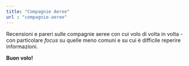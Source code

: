 ```yaml
---
title: "Compagnie Aeree"
url : "compagnie-aeree"
---
```

Recensioni e pareri sulle compagnie aeree con cui volo di volta in volta - con particolare _focus_ su quelle meno comuni e su cui è difficile reperire informazioni.

**Buon volo!**